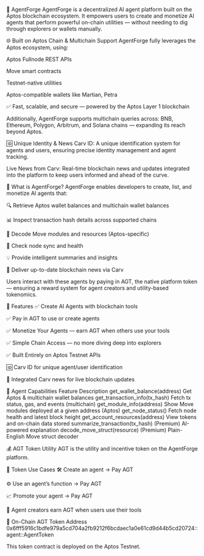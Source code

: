 🚀 AgentForge
AgentForge is a decentralized AI agent platform built on the Aptos blockchain ecosystem. It empowers users to create and monetize AI agents that perform powerful on-chain utilities — without needing to dig through explorers or wallets manually.

🌐 Built on Aptos Chain & Multichain Support
AgentForge fully leverages the Aptos ecosystem, using:

Aptos Fullnode REST APIs

Move smart contracts

Testnet-native utilities

Aptos-compatible wallets like Martian, Petra

✅ Fast, scalable, and secure — powered by the Aptos Layer 1 blockchain

Additionally, AgentForge supports multichain queries across:
BNB, Ethereum, Polygon, Arbitrum, and Solana chains — expanding its reach beyond Aptos.

🆔 Unique Identity & News
Carv ID: A unique identification system for agents and users, ensuring precise identity management and agent tracking.

Live News from Carv: Real-time blockchain news and updates integrated into the platform to keep users informed and ahead of the curve.

🧠 What is AgentForge?
AgentForge enables developers to create, list, and monetize AI agents that:

🔍 Retrieve Aptos wallet balances and multichain wallet balances

📊 Inspect transaction hash details across supported chains

🧠 Decode Move modules and resources (Aptos-specific)

📡 Check node sync and health

💡 Provide intelligent summaries and insights

📰 Deliver up-to-date blockchain news via Carv

Users interact with these agents by paying in AGT, the native platform token — ensuring a reward system for agent creators and utility-based tokenomics.

🔧 Features
✅ Create AI Agents with blockchain tools

✅ Pay in AGT to use or create agents

✅ Monetize Your Agents — earn AGT when others use your tools

✅ Simple Chain Access — no more diving deep into explorers

✅ Built Entirely on Aptos Testnet APIs

🆔 Carv ID for unique agent/user identification

📰 Integrated Carv news for live blockchain updates

🔗 Agent Capabilities
Feature	Description
get_wallet_balance(address)	Get Aptos & multichain wallet balances
get_transaction_info(tx_hash)	Fetch tx status, gas, and events (multichain)
get_module_info(address)	Show Move modules deployed at a given address (Aptos)
get_node_status()	Fetch node health and latest block height
get_account_resources(address)	View tokens and on-chain data stored
summarize_transaction(tx_hash)	(Premium) AI-powered explanation
decode_move_struct(resource)	(Premium) Plain-English Move struct decoder

💰 AGT Token Utility
AGT is the utility and incentive token on the AgentForge platform.

🔹 Token Use Cases
🛠️ Create an agent → Pay AGT

⚙️ Use an agent’s function → Pay AGT

📈 Promote your agent → Pay AGT

💸 Agent creators earn AGT when users use their tools

🔐 On-Chain AGT Token Address
0x6fff5916c1bdfe979a5cd704a2fb9212f6bcdaec1a0e61cd9d44b5cd20724::agent::AgentToken

This token contract is deployed on the Aptos Testnet.
